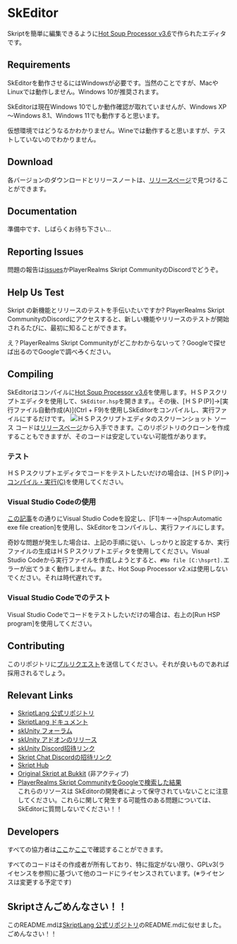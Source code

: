 # SkEditor
Skriptを簡単に編集できるように[Hot Soup Processor v3.6](https://hsp.tv/)で作られたエディタです。
## Requirements
SkEditorを動作させるにはWindowsが必要です。当然のことですが、MacやLinuxでは動作しません。Windows 10が推奨されます。  
  
SkEditorは現在Windows 10でしか動作確認が取れていませんが、Windows XP～Windows 8.1、Windows 11でも動作すると思います。  
  
仮想環境ではどうなるかわかりません。Wineでは動作すると思いますが、テストしていないのでわかりません。
## Download
各バージョンのダウンロードとリリースノートは、[リリースページ](https://github.com/nennneko5787/SkEditor/releases/)で見つけることができます。
## Documentation
準備中です、しばらくお待ち下さい...
## Reporting Issues
問題の報告は[issues](https://github.com/nennneko5787/SkEditor/issues/)かPlayerRealms Skript CommunityのDiscordでどうぞ。
## Help Us Test
Skript の新機能とリリースのテストを手伝いたいですか? PlayerRealms Skript CommunityのDiscordにアクセスすると、新しい機能やリリースのテストが開始されるたびに、最初に知ることができます。  
  
え？PlayerRealms Skript Communityがどこかわからないって？Googleで探せば出るのでGoogleで調べ~~ろ~~ください。
## Compiling
SkEditorはコンパイルに[Hot Soup Processor v3.6](https://hsp.tv/)を使用します。ＨＳＰスクリプトエディタを使用して、``SkEditor.hsp``を開きます。。その後、[ＨＳＰ(P)]→[実行ファイル自動作成(A)](Ctrl + F9)を使用しSkEditorをコンパイルし、実行ファイルにするだけです。
![ＨＳＰスクリプトエディタのスクリーンショット](https://i.imgur.com/tLgrLuL.png)
ソース コードは[リリースページ](https://github.com/nennneko5787/SkEditor/releases/)から入手できます。このリポジトリのクローンを作成することもできますが、そのコードは安定していない可能性があります。
### テスト
ＨＳＰスクリプトエディタでコードをテストしたいだけの場合は、[ＨＳＰ(P)]→[コンパイル・実行(C)](F5)を使用してください。
### Visual Studio Codeの使用
[この記事](https://qiita.com/yama_1983/items/4d02b52c2698108d4bbd)をの通りにVisual Studio Codeを設定し、[F1]キー→[hsp:Automatic exe file creation]を使用し、SkEditorをコンパイルし、実行ファイルにします。  
  
奇妙な問題が発生した場合は、上記の手順に従い、しっかりと設定するか、実行ファイルの生成はＨＳＰスクリプトエディタを使用してください。Visual Studio Codeから実行ファイルを作成しようとすると、``#No file [C:\hsprt].``エラーが出てうまく動作しません。また、Hot Soup Processor v2.xは使用しないでください。それは時代遅れです。
### Visual Studio Codeでのテスト
Visual Studio Codeでコードをテストしたいだけの場合は、右上の[Run HSP program]を使用してください。
## Contributing
このリポジトリに[プルリクエスト](https://github.com/nennneko5787/SkEditor/pulls/)を送信してください。それが良いものであれば採用されるでしょう。
## Relevant Links
* [SkriptLang 公式リポジトリ](https://github.com/SkriptLang/Skript)
* [SkriptLang ドキュメント](https://docs.skriptlang.org/)
* [skUnity フォーラム](https://forums.skunity.com)
* [skUnity アドオンのリリース](https://forums.skunity.com/forums/addon-releases)
* [skUnity Discord招待リンク](https://discord.gg/0l3WlzBPKX7WNjkf)
* [Skript Chat Discordの招待リンク](https://discord.gg/0lx4QhQvwelCZbEX)
* [Skript Hub](https://skripthub.net)
* [Original Skript at Bukkit](https://dev.bukkit.org/bukkit-plugins/skript) (非アクティブ)
* [PlayerRealms Skript CommunityをGoogleで検索した結果](https://www.google.com/search?q=playerrealms+skript+community)  
これらのリソースは SkEditorの開発者によって保守されていないことに注意してください。これらに関して発生する可能性のある問題については、SkEditorに質問しないでください！！
## Developers
すべての協力者は[ここ](https://github.com/nennneko5787/SkEditor/graphs/contributors)か[ここ](https://github.com/nennneko5787/SkEditor/blob/main/contributors.md)で確認することができます。  
  
すべてのコードはその作成者が所有しており、特に指定がない限り、GPLv3(ライセンスを参照)に基づいて他のコードにライセンスされています。(※ライセンスは変更する予定です)
## Skriptさんごめんなさい！！
このREADME.mdは[SkriptLang 公式リポジトリ](https://github.com/SkriptLang/Skript)のREADME.mdに似せました。ごめんなさい！！